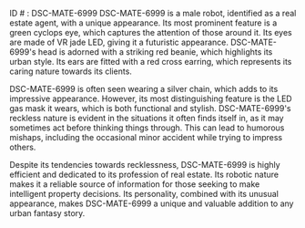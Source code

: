 ID # : DSC-MATE-6999
DSC-MATE-6999 is a male robot, identified as a real estate agent, with a unique appearance. Its most prominent feature is a green cyclops eye, which captures the attention of those around it. Its eyes are made of VR jade LED, giving it a futuristic appearance. DSC-MATE-6999's head is adorned with a striking red beanie, which highlights its urban style. Its ears are fitted with a red cross earring, which represents its caring nature towards its clients.

DSC-MATE-6999 is often seen wearing a silver chain, which adds to its impressive appearance. However, its most distinguishing feature is the LED gas mask it wears, which is both functional and stylish. DSC-MATE-6999's reckless nature is evident in the situations it often finds itself in, as it may sometimes act before thinking things through. This can lead to humorous mishaps, including the occasional minor accident while trying to impress others.

Despite its tendencies towards recklessness, DSC-MATE-6999 is highly efficient and dedicated to its profession of real estate. Its robotic nature makes it a reliable source of information for those seeking to make intelligent property decisions. Its personality, combined with its unusual appearance, makes DSC-MATE-6999 a unique and valuable addition to any urban fantasy story.